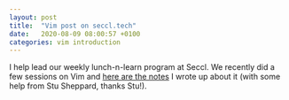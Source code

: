 ```yaml
---
layout: post
title:  "Vim post on seccl.tech"
date:   2020-08-09 08:00:57 +0100
categories: vim introduction
---
```


I help lead our weekly lunch-n-learn program at Seccl. We recently did a few sessions on Vim
and [here are the notes](https://seccl.tech/blog/dev-learning-lunch-vim-3/) I wrote up about it (with some
help from Stu Sheppard, thanks Stu!).